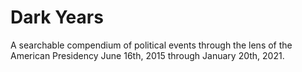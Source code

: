 # Dark Years


A searchable compendium of political events through the lens of the American Presidency June 16th, 2015 through January 20th, 2021.
